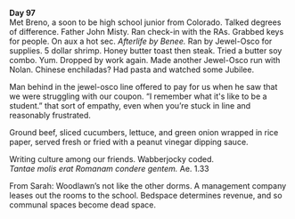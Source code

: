 **Day 97**  
Met Breno, a soon to be high school junior from Colorado. Talked degrees of difference. Father John Misty. Ran check-in with the RAs. Grabbed keys for people. On aux a hot sec. *Afterlife by Benee.* Ran by Jewel-Osco for supplies. 5 dollar shrimp. Honey butter toast then steak. Tried a butter soy combo. Yum. Dropped by work again. Made another Jewel-Osco run with Nolan. Chinese enchiladas? Had pasta and watched some Jubilee.

Man behind in the jewel-osco line offered to pay for us when he saw that we were struggling with our coupon. “I remember what it's like to be a student.” that sort of empathy, even when you’re stuck in line and reasonably frustrated.

Ground beef, sliced cucumbers, lettuce, and green onion wrapped in rice paper, served fresh or fried with a peanut vinegar dipping sauce. 

Writing culture among our friends. Wabberjocky coded.  
*Tantae molis erat Romanam condere gentem.* Ae. 1.33

From Sarah: Woodlawn’s not like the other dorms. A management company leases out the rooms to the school. Bedspace determines revenue, and so communal spaces become dead space.
